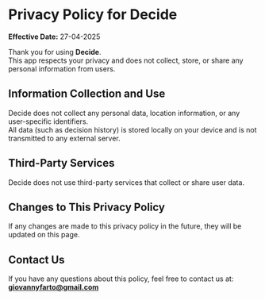 # Privacy Policy for Decide

**Effective Date:** 27-04-2025

Thank you for using **Decide**.  
This app respects your privacy and does not collect, store, or share any personal information from users.

## Information Collection and Use

Decide does not collect any personal data, location information, or any user-specific identifiers.  
All data (such as decision history) is stored locally on your device and is not transmitted to any external server.

## Third-Party Services

Decide does not use third-party services that collect or share user data.

## Changes to This Privacy Policy

If any changes are made to this privacy policy in the future, they will be updated on this page.

## Contact Us

If you have any questions about this policy, feel free to contact us at: **giovannyfarto@gmail.com**

